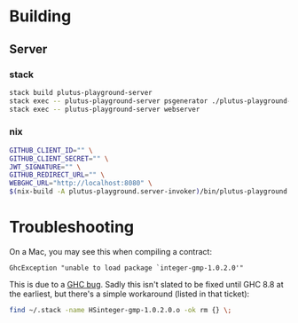 # Building

## Server

### stack

```sh
stack build plutus-playground-server
stack exec -- plutus-playground-server psgenerator ./plutus-playground-client/generated
stack exec -- plutus-playground-server webserver
```

### nix

```sh
GITHUB_CLIENT_ID="" \
GITHUB_CLIENT_SECRET="" \
JWT_SIGNATURE="" \
GITHUB_REDIRECT_URL="" \
WEBGHC_URL="http://localhost:8080" \
$(nix-build -A plutus-playground.server-invoker)/bin/plutus-playground webserver
```

# Troubleshooting

On a Mac, you may see this when compiling a contract:

```
GhcException "unable to load package `integer-gmp-1.0.2.0'"
```

This is due to a [GHC
bug](https://ghc.haskell.org/trac/ghc/ticket/15105). Sadly this isn't
slated to be fixed until GHC 8.8 at the earliest, but there's a simple
workaround (listed in that ticket):

``` sh
find ~/.stack -name HSinteger-gmp-1.0.2.0.o -ok rm {} \;
```
